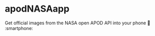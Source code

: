# apodNASAapp

Get official images from the NASA open APOD API into your phone :satellite: :smartphone: 
